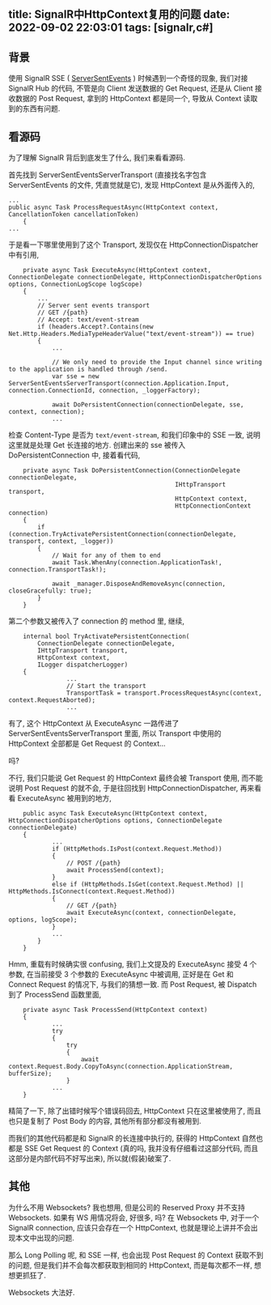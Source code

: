title: SignalR中HttpContext复用的问题
date: 2022-09-02 22:03:01
tags: [signalr,c#]
---

## 背景

使用 SignalR SSE ( [ServerSentEvents](https://developer.mozilla.org/en-US/docs/Web/API/Server-sent_events/Using_server-sent_events "") ) 时候遇到一个奇怪的现象, 我们对接 SignalR Hub 的代码, 不管是向 Client 发送数据的 Get Request, 还是从 Client 接收数据的 Post Request, 拿到的 HttpContext 都是同一个, 导致从 Context 读取到的东西有问题. <!-- more -->

## 看源码

为了理解 SignalR 背后到底发生了什么, 我们来看看源码.

首先找到 ServerSentEventsServerTransport (直接找名字包含 ServerSentEvents 的文件, 凭直觉就是它), 发现 HttpContext 是从外面传入的,
```CSharp
...
public async Task ProcessRequestAsync(HttpContext context, CancellationToken cancellationToken)
    {
...
```
于是看一下哪里使用到了这个 Transport, 发现仅在 HttpConnectionDispatcher 中有引用,
```CSharp
    private async Task ExecuteAsync(HttpContext context, ConnectionDelegate connectionDelegate, HttpConnectionDispatcherOptions options, ConnectionLogScope logScope)
    {
        ...
        // Server sent events transport
        // GET /{path}
        // Accept: text/event-stream
        if (headers.Accept?.Contains(new Net.Http.Headers.MediaTypeHeaderValue("text/event-stream")) == true)
        {
            ...

            // We only need to provide the Input channel since writing to the application is handled through /send.
            var sse = new ServerSentEventsServerTransport(connection.Application.Input, connection.ConnectionId, connection, _loggerFactory);

            await DoPersistentConnection(connectionDelegate, sse, context, connection);
            ...            
```
检查 Content-Type 是否为 `text/event-stream`, 和我们印象中的 SSE 一致, 说明这里就是处理 Get 长连接的地方.
创建出来的 sse 被传入 DoPersistentConnection 中, 接着看代码,
```CSharp
    private async Task DoPersistentConnection(ConnectionDelegate connectionDelegate,
                                              IHttpTransport transport,
                                              HttpContext context,
                                              HttpConnectionContext connection)
    {
        if (connection.TryActivatePersistentConnection(connectionDelegate, transport, context, _logger))
        {
            // Wait for any of them to end
            await Task.WhenAny(connection.ApplicationTask!, connection.TransportTask!);

            await _manager.DisposeAndRemoveAsync(connection, closeGracefully: true);
        }
    }
```
第二个参数又被传入了 connection 的 method 里, 继续,
```CSharp
    internal bool TryActivatePersistentConnection(
        ConnectionDelegate connectionDelegate,
        IHttpTransport transport,
        HttpContext context,
        ILogger dispatcherLogger)
    {
                ...
                // Start the transport
                TransportTask = transport.ProcessRequestAsync(context, context.RequestAborted);
                ...
```
有了, 这个 HttpContext 从 ExecuteAsync 一路传进了 ServerSentEventsServerTransport 里面, 所以 Transport 中使用的 HttpContext 全部都是 Get Request 的 Context...

吗?

不行, 我们只能说 Get Request 的 HttpContext 最终会被 Transport 使用, 而不能说明 Post Request 的就不会, 于是往回找到 HttpConnectionDispatcher, 再来看看 ExecuteAsync 被用到的地方,
```CSharp
    public async Task ExecuteAsync(HttpContext context, HttpConnectionDispatcherOptions options, ConnectionDelegate connectionDelegate)
    {
            ...
            if (HttpMethods.IsPost(context.Request.Method))
            {
                // POST /{path}
                await ProcessSend(context);
            }
            else if (HttpMethods.IsGet(context.Request.Method) || HttpMethods.IsConnect(context.Request.Method))
            {
                // GET /{path}
                await ExecuteAsync(context, connectionDelegate, options, logScope);
            }
            ...
        }
    }
```
Hmm, 重载有时候确实很 confusing, 我们上文提及的 ExecuteAsync 接受 4 个参数, 在当前接受 3 个参数的 ExecuteAsync 中被调用, 正好是在 Get 和 Connect Request 的情况下, 与我们的猜想一致.
而 Post Request, 被 Dispatch 到了 ProcessSend 函数里面,
```CSharp
    private async Task ProcessSend(HttpContext context)
    {
            ...
            try
            {
                try
                {
                    await context.Request.Body.CopyToAsync(connection.ApplicationStream, bufferSize);
                }
            ...
    }
```
精简了一下, 除了出错时候写个错误码回去, HttpContext 只在这里被使用了, 而且也只是复制了 Post Body 的内容, 其他所有部分都没有被用到.

而我们的其他代码都是和 SignalR 的长连接中执行的, 获得的 HttpContext 自然也都是 SSE Get Request 的 Context (真的吗, 我并没有仔细看过这部分代码, 而且这部分是内部代码不好写出来), 所以就(假装)破案了.

## 其他

为什么不用 Websockets? 我也想用, 但是公司的 Reserved Proxy 并不支持 Websockets. 如果有 WS 用情况将会, 好很多, 吗? 在 Websockets 中, 对于一个 SignalR connection, 应该只会存在一个 HttpContext, 也就是理论上讲并不会出现本文中出现的问题.

那么 Long Polling 呢, 和 SSE 一样, 也会出现 Post Request 的 Context 获取不到的问题, 但是我们并不会每次都获取到相同的 HttpContext, 而是每次都不一样, 想想更抓狂了. 

Websockets 大法好.